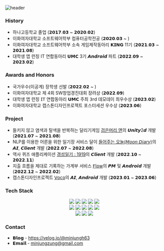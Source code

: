 ![header](https://capsule-render.vercel.app/api?type=Slice&color=FFD580&height=300&section=header&text=Minjung%20Jung&fontSize=90)

### History
* 하나고등학교 졸업 (𝟮𝟬𝟭𝟳.𝟬𝟯 ~ 𝟮𝟬𝟮𝟬.𝟬𝟮)
* 이화여자대학교 소프트웨어학부 컴퓨터공학전공 (𝟮𝟬𝟮𝟬.𝟬𝟯 ~ )
* 이화여자대학교 소프트웨어학부 소속 게임제작동아리 𝗞𝗜𝗡𝗚 11기 (𝟮𝟬𝟮𝟭.𝟬𝟯 ~ 𝟮𝟬𝟮𝟭.𝟬𝟴)
* 대학생 앱 런칭 IT 연합동아리 𝗨𝗠𝗖 3기 𝘼𝙣𝙙𝙧𝙤𝙞𝙙 파트 (𝟮𝟬𝟮𝟮.𝟬𝟵 ~ 𝟮𝟬𝟮𝟯.𝟬𝟮)
### Awards and Honors
* 국가우수(이공계) 장학생 선발 (𝟮𝟬𝟮𝟮.𝟬𝟮 ~ )
* 이화여자대학교 제 4회 SW창업경진대회 장려상 (𝟮𝟬𝟮𝟮.𝟬𝟵)
* 대학생 앱 런칭 𝖨𝖳 연합동아리 𝗨𝗠𝗖 주최 𝟥𝗋𝖽 데모데이 최우수상 (𝟮𝟬𝟮𝟯.𝟬𝟮)
* 이화여자대학교 캡스톤디자인프로젝트 포스터세션 우수상 (𝟮𝟬𝟮𝟯.𝟬𝟲)
### Project
* 들키지 않고 염색과 탈색을 반복하는 달리기게임 [검은머리 앤](https://github.com/milijung/Anne-of-BlackHair)의 𝙐𝙣𝙞𝙩𝙮2𝙙 개발 (𝟮𝟬𝟮𝟭.𝟬𝟳 ~ 𝟮𝟬𝟮𝟭.𝟬𝟴)
* NLP를 이용한 어른을 위한 일기장 서비스 달이 [들어주는 오늘(𝘔𝘰𝘰𝘯 𝘋𝘪𝘢𝘳𝘺)](https://github.com/milijung/MoonDiary)의 𝘼𝙄, 𝘾𝙡𝙞𝙚𝙣𝙩 개발 (𝟮𝟬𝟮𝟮.𝟬𝟳 ~ 𝟮𝟬𝟮𝟮.𝟬𝟴)
* 역사 퀴즈 애플리케이션 [경성일기 : 1919](https://github.com/milijung/Gyeongseong-Diary-1919)의 𝘾𝙡𝙞𝙚𝙣𝙩 개발 (𝟮𝟬𝟮𝟮.𝟭𝟬 ~ 𝟮𝟬𝟮𝟮.𝟭𝟭)
* 지출 흐름을 제대로 기록하는 가계부 서비스 [𝖥𝗅𝗈𝗐](https://github.com/milijung/Flow-Android)의 𝙋𝙈 및 𝘼𝙣𝙙𝙧𝙤𝙞𝙙 개발 (𝟮𝟬𝟮𝟮.𝟭𝟮 ~ 𝟮𝟬𝟮𝟮.𝟬𝟮)
* 캡스톤디자인프로젝트 [𝖵𝗈𝖼𝗈](https://github.com/go-ggle/voco-android)의 𝘼𝙄, 𝘼𝙣𝙙𝙧𝙤𝙞𝙙 개발 (𝟮𝟬𝟮𝟯.𝟬𝟭 ~ 𝟮𝟬𝟮𝟯.𝟬𝟲)
### Tech Stack
<div align=center> 
<img src="https://img.shields.io/badge/python-3776AB?style=for-the-badge&logo=python&logoColor=white"> <img src="https://img.shields.io/badge/c++-00599C?style=for-the-badge&logo=c%2B%2B&logoColor=white"> <img src="https://img.shields.io/badge/kotlin-B125EA?style=for-the-badge&logo=kotlin&logoColor=white"> <img src="https://img.shields.io/badge/java-007396?style=for-the-badge&logo=java&logoColor=white"> <img src="https://img.shields.io/badge/javascript-F7DF1E?style=for-the-badge&logo=javascript&logoColor=black"><br/>
<img src="https://img.shields.io/badge/sqlite-%2307405e.svg?style=for-the-badge&logo=sqlite&logoColor=white"> <img src="https://img.shields.io/badge/mysql-4479A1?style=for-the-badge&logo=mysql&logoColor=white"> <img src="https://img.shields.io/badge/android-3DDC84?style=for-the-badge&logo=android&logoColor=white"> <img src="https://img.shields.io/badge/react native-61DAFB?style=for-the-badge&logo=react&logoColor=black"> <img src="https://img.shields.io/badge/expo-ffffff?style=for-the-badge&logo=expo&logoColor=black">
<br/>
<img src="https://img.shields.io/badge/github-181717?style=for-the-badge&logo=github&logoColor=white"> <img src="https://img.shields.io/badge/notion-ffffff?style=for-the-badge&logo=notion&logoColor=black"> <img src="https://img.shields.io/badge/slack-4A154B?style=for-the-badge&logo=slack&logoColor=white">
</div>

### Contact
* 𝗕𝗹𝗼𝗴 - https://velog.io/@minjungh63
* 𝗘𝗺𝗮𝗶𝗹 - minjungzung@gmail.com

<!--
**milijung/milijung** is a ✨ _special_ ✨ repository because its `README.md` (this file) appears on your GitHub profile.

Here are some ideas to get you started:

- 🔭 I’m currently working on ...
- 🌱 I’m currently learning ...
- 👯 I’m looking to collaborate on ...
- 🤔 I’m looking for help with ...
- 💬 Ask me about ...
- 📫 How to reach me: ...
- 😄 Pronouns: ...
- ⚡ Fun fact: ...
-->
